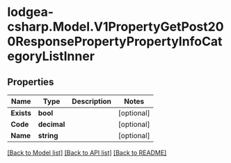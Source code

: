
# lodgea-csharp.Model.V1PropertyGetPost200ResponsePropertyPropertyInfoCategoryListInner

## Properties

Name | Type | Description | Notes
------------ | ------------- | ------------- | -------------
**Exists** | **bool** |  | [optional] 
**Code** | **decimal** |  | [optional] 
**Name** | **string** |  | [optional] 

[[Back to Model list]](../README.md#documentation-for-models)
[[Back to API list]](../README.md#documentation-for-api-endpoints)
[[Back to README]](../README.md)

